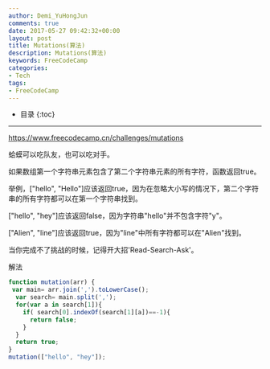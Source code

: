 ```yaml
---
author: Demi_YuHongJun
comments: true
date: 2017-05-27 09:42:32+00:00
layout: post
title: Mutations(算法)
description: Mutations(算法)
keywords: FreeCodeCamp
categories:
- Tech
tags:
- FreeCodeCamp
---
```

* 目录
{:toc}
---

https://www.freecodecamp.cn/challenges/mutations

蛤蟆可以吃队友，也可以吃对手。

如果数组第一个字符串元素包含了第二个字符串元素的所有字符，函数返回true。

举例，["hello", "Hello"]应该返回true，因为在忽略大小写的情况下，第二个字符串的所有字符都可以在第一个字符串找到。

["hello", "hey"]应该返回false，因为字符串"hello"并不包含字符"y"。

["Alien", "line"]应该返回true，因为"line"中所有字符都可以在"Alien"找到。

当你完成不了挑战的时候，记得开大招'Read-Search-Ask'。

解法
```javascript
function mutation(arr) {
 var main= arr.join(',').toLowerCase();
  var search= main.split(',');
  for(var a in search[1]){
    if( search[0].indexOf(search[1][a])==-1){
      return false;
    }
  }
  return true;
}
mutation(["hello", "hey"]);
```